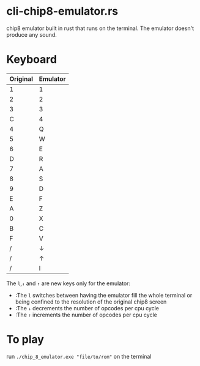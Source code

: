 # cli-chip8-emulator.rs
chip8 emulator built in rust that runs on the terminal. The emulator doesn't produce any sound.

# Keyboard
| Original      | Emulator      |  
| ------------- | ------------- | 
| 1             | 1             | 
| 2             | 2             |
| 3             | 3             | 
| C             | 4             |
| 4             | Q             | 
| 5             | W             | 
| 6             | E             |
| D             | R             | 
| 7             | A             | 
| 8             | S             |
| 9             | D             |
| E             | F             | 
| A             | Z             |
| 0             | X             |
| B             | C             | 
| F             | V             |
| /             | ↓             | 
| /             | ↑             |
| /             | l             | 

The `l`,`↓` and `↑` are new keys only for the emulator:
 - :The `l` switches between having the emulator fill the whole terminal or being confined to the resolution of the original chip8 screen
 - :The `↓` decrements the number of opcodes per cpu cycle
 - :The `↑` increments the number of opcodes per cpu cycle

# To play
run `./chip_8_emulator.exe "file/to/rom"` on the terminal
